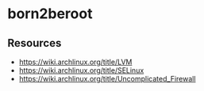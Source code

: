 # born2beroot

## Resources

- https://wiki.archlinux.org/title/LVM
- https://wiki.archlinux.org/title/SELinux
- https://wiki.archlinux.org/title/Uncomplicated_Firewall
